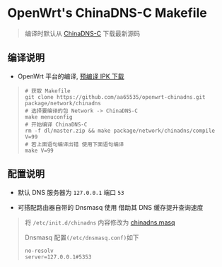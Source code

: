 OpenWrt's ChinaDNS-C Makefile
===

 > 编译时默认从 [ChinaDNS-C][1] 下载最新源码

编译说明
---

 - OpenWrt 平台的编译, [预编译 IPK 下载][2]

 > ```
 > # 获取 Makefile
 > git clone https://github.com/aa65535/openwrt-chinadns.git package/network/chinadns
 > # 选择要编译的包 Network -> ChinaDNS-C
 > make menuconfig
 > # 开始编译 ChinaDNS-C
 > rm -f dl/master.zip && make package/network/chinadns/compile V=99
 > # 若上面语句编译出错 使用下面语句编译
 > make V=99
 > ```

配置说明
---

 - 默认 DNS 服务器为 `127.0.0.1` 端口 `53`

 - 可搭配路由器自带的 Dnsmasq 使用 借助其 DNS 缓存提升查询速度

 > 将 `/etc/init.d/chinadns` 内容修改为 [chinadns.masq][3]
 >
 > Dnsmasq 配置`(/etc/dnsmasq.conf)`如下
 > ```
 > no-resolv
 > server=127.0.0.1#5353
 > ```


  [1]: https://github.com/clowwindy/ChinaDNS-C
  [2]: https://sourceforge.net/projects/openwrt-dist/files/chinadns-c/
  [3]: https://github.com/aa65535/openwrt-chinadns/blob/master/files/chinadns.masq
